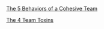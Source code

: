<!--bl
(filemeta
    (title "Team Work"))
/bl-->

[The 5 Behaviors of a Cohesive Team](https://www.cogent-solutions.com/5-behaviors-of-a-cohesive-team/)

[The 4 Team Toxins](https://www.leadbeyond.global/news/teams/the-four-team-toxins/)